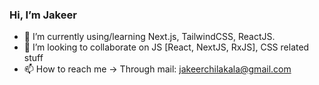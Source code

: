 ### Hi, I’m  Jakeer
- 🌱 I’m currently using/learning Next.js, TailwindCSS, ReactJS.
- 💞️ I’m looking to collaborate on  JS [React, NextJS, RxJS], CSS related stuff
- 📫 How to reach me  -> Through mail: jakeerchilakala@gmail.com

<!---
JakeerC/JakeerC is a ✨ special ✨ repository because its `README.md` (this file) appears on your GitHub profile.
You can click the Preview link to take a look at your changes.
--->
